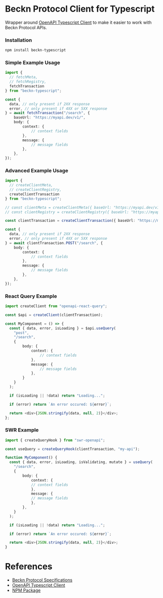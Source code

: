 # Beckn Protocol Client for Typescript
Wrapper around [OpenAPI Typescript Client](https://openapi-ts.dev/) to make it easier to work with Beckn Protocol APIs.

### Installation

```bash
npm install beckn-typescript
```

### Simple Example Usage

```typescript
import {
  // fetchMeta,
  // fetchRegistry,
  fetchTransaction
} from "beckn-typescript";

const {
  data, // only present if 2XX response
  error, // only present if 4XX or 5XX response
} = await fetchTransaction("/search", {
    baseUrl: "https://myapi.dev/v1/",
    body: {
        context: {
            // context fields
        },
        message: {
            // message fields
        },
    },
});
```

### Advanced Example Usage

```typescript
import {
  // createClientMeta,
  // createClientRegistry,
  createClientTransaction
} from "beckn-typescript";

// const clientMeta = createClientMeta({ baseUrl: "https://myapi.dev/v1/" });
// const clientRegistry = createClientRegistry({ baseUrl: "https://myapi.dev/v1/" });

const clientTransaction = createClientTransaction({ baseUrl: "https://myapi.dev/v1/" });

const {
  data, // only present if 2XX response
  error, // only present if 4XX or 5XX response
} = await clientTransaction.POST("/search", {
    body: {
        context: {
            // context fields
        },
        message: {
            // message fields
        },
    },
});
```

### React Query Example

```typescript
import createClient from "openapi-react-query";

const $api = createClient(clientTransaction);

const MyComponent = () => {
  const { data, error, isLoading } = $api.useQuery(
    "post",
    "/search",
    {
        body: {
            context: {
                // context fields
            },
            message: {
                // message fields
            },
        }
    }
  );

  if (isLoading || !data) return "Loading...";

  if (error) return `An error occured: ${error}`;

  return <div>{JSON.stringify(data, null, 2)}</div>;
};
```

### SWR Example

```typescript
import { createQueryHook } from "swr-openapi";

const useQuery = createQueryHook(clientTransaction, "my-api");

function MyComponent() {
  const { data, error, isLoading, isValidating, mutate } = useQuery(
    "/search",
    {
        body: {
            context: {
            // context fields
            },
            message: {
            // message fields
            },
        },
    }
  );

  if (isLoading || !data) return "Loading...";

  if (error) return `An error occured: ${error}`;

  return <div>{JSON.stringify(data, null, 2)}</div>;
}
```

# References
- [Beckn Protocol Specifications](https://github.com/beckn/protocol-specifications.git)
- [OpenAPI Typescript Client](https://openapi-ts.dev/)
- [NPM Package](https://www.npmjs.com/package/beckn-typescript)